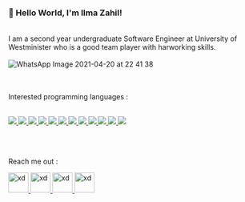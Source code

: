 ###  👋 Hello World, I'm Ilma Zahil!


<br/>I am a second year undergraduate Software Engineer at University of Westminister who is a good team player with harworking skills.
<br/>
<br/>
![WhatsApp Image 2021-04-20 at 22 41 38](https://user-images.githubusercontent.com/66563618/115454344-4ee16b00-a23e-11eb-97f3-c434c85b9a9d.jpeg)

<br/><br/>
Interested programming languages : <br/><br/>

<a href="#">
  <img src="https://img.shields.io/badge/-Android-3DDC84?logo=android&logoColor=white&style=flat-square">
</a>
<a href="#">
  <img src="https://img.shields.io/badge/-JavaScript-F7DF1E?logo=javascript&logoColor=white&style=flat-square">
</a>
<a href="#">
  <img src="https://img.shields.io/badge/-HTML-E34F26?logo=html5&logoColor=white&style=flat-square">
</a>
<a href="#">
  <img src="https://img.shields.io/badge/-CSS-1572B6?logo=css3&logoColor=white&style=flat-square">
</a>
<a href="#">
  <img src="https://img.shields.io/badge/-MySQL-4479A1?logo=mysql&logoColor=white&style=flat-square">
</a>
<a href="#">
  <img src="https://img.shields.io/badge/-React-61DAFB?logo=react&logoColor=white&style=flat-square">
</a>
<a href="#">
  <img src="https://img.shields.io/badge/-Python-3776AB?logo=python&logoColor=white&style=flat-square">
</a>
<a href="#">
  <img src="https://img.shields.io/badge/-Java-007396?logo=java&logoColor=white&style=flat-square">
</a>
<a href="#">
  <img src="https://img.shields.io/badge/-Angular-DD0031?logo=java&logoColor=white&style=flat-square">
</a>
<a href="#">
  <img src="https://img.shields.io/badge/-Flutter-02569B?logo=java&logoColor=white&style=flat-square">
</a>
<a href="#">
  <img src="https://img.shields.io/badge/-Node.js-339933?logo=nodejs&logoColor=white&style=flat-square">
</a>
<a href="#">
  <img src="https://img.shields.io/badge/-Dart-0175C2?logo=dart&logoColor=white&style=flat-square">
</a>


<br/><br/>

Reach me out :

<a href="https://www.instagram.com/iam_ilm/">
 <img src="https://cdn.worldvectorlogo.com/logos/instagram-2-1.svg" alt="xd" width="40" height="40"/>
</a>
<a href="https://twitter.com/FZahil">
  <img src="https://cdn.worldvectorlogo.com/logos/twitter-4.svg" alt="xd" width="40" height="40"/>
</a>
<a href="https://github.com/IlmaZahil">
  <img src="https://cdn.worldvectorlogo.com/logos/facebook-4.svg" alt="xd" width="40" height="40"/>
</a>
<a href="https://www.linkedin.com/in/fathima-ilma-zahil-6404021b9/">
  <img src="https://cdn.worldvectorlogo.com/logos/linkedin-icon-2.svg" alt="xd" width="40" height="40"/>
</a>
